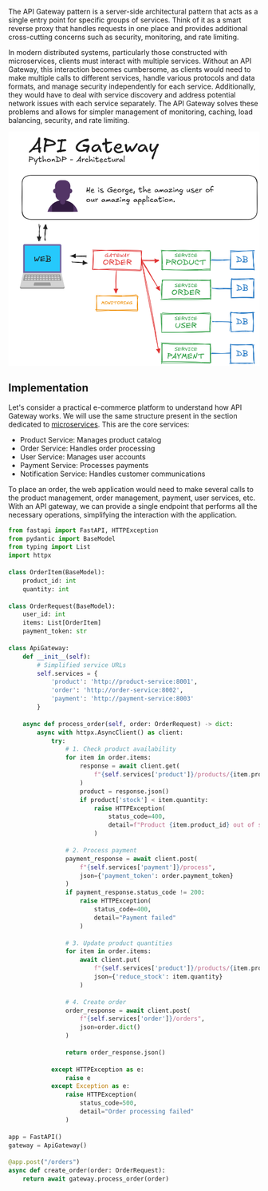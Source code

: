 The API Gateway pattern is a server-side architectural pattern that acts as a single entry point for specific groups of services. Think of it as a smart reverse proxy that handles requests in one place and provides additional cross-cutting concerns such as security, monitoring, and rate limiting.

In modern distributed systems, particularly those constructed with microservices, clients must interact with multiple services. Without an API Gateway, this interaction becomes cumbersome, as clients would need to make multiple calls to different services, handle various protocols and data formats, and manage security independently for each service. Additionally, they would have to deal with service discovery and address potential network issues with each service separately. The API Gateway solves these problems and allows for simpler management of monitoring, caching, load balancing, security, and rate limiting.

![API Gateway Visual Representation](/Architectural/APIGateway/res/api_gateway_visualization.png)

## Implementation

Let's consider a practical e-commerce platform to understand how API Gateway works. We will use the same structure present in the section dedicated to [microservices](/Architectural/Microservices/README.md). This are the core services:

- Product Service: Manages product catalog
- Order Service: Handles order processing
- User Service: Manages user accounts
- Payment Service: Processes payments
- Notification Service: Handles customer communications

To place an order, the web application would need to make several calls to the product management, order management, payment, user services, etc. With an API gateway, we can provide a single endpoint that performs all the necessary operations, simplifying the interaction with the application.

```python
from fastapi import FastAPI, HTTPException
from pydantic import BaseModel
from typing import List
import httpx

class OrderItem(BaseModel):
    product_id: int
    quantity: int

class OrderRequest(BaseModel):
    user_id: int
    items: List[OrderItem]
    payment_token: str

class ApiGateway:
    def __init__(self):
        # Simplified service URLs
        self.services = {
            'product': 'http://product-service:8001',
            'order': 'http://order-service:8002',
            'payment': 'http://payment-service:8003'
        }

    async def process_order(self, order: OrderRequest) -> dict:
        async with httpx.AsyncClient() as client:
            try:
                # 1. Check product availability
                for item in order.items:
                    response = await client.get(
                        f"{self.services['product']}/products/{item.product_id}"
                    )
                    product = response.json()
                    if product['stock'] < item.quantity:
                        raise HTTPException(
                            status_code=400, 
                            detail=f"Product {item.product_id} out of stock"
                        )

                # 2. Process payment
                payment_response = await client.post(
                    f"{self.services['payment']}/process",
                    json={'payment_token': order.payment_token}
                )
                if payment_response.status_code != 200:
                    raise HTTPException(
                        status_code=400, 
                        detail="Payment failed"
                    )

                # 3. Update product quantities
                for item in order.items:
                    await client.put(
                        f"{self.services['product']}/products/{item.product_id}",
                        json={'reduce_stock': item.quantity}
                    )

                # 4. Create order
                order_response = await client.post(
                    f"{self.services['order']}/orders",
                    json=order.dict()
                )
                
                return order_response.json()

            except HTTPException as e:
                raise e
            except Exception as e:
                raise HTTPException(
                    status_code=500, 
                    detail="Order processing failed"
                )

app = FastAPI()
gateway = ApiGateway()

@app.post("/orders")
async def create_order(order: OrderRequest):
    return await gateway.process_order(order)
```

